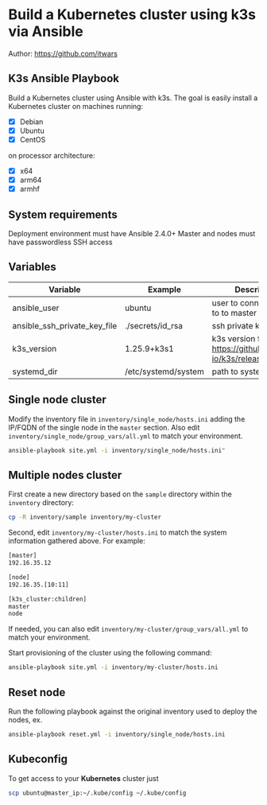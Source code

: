 # Build a Kubernetes cluster using k3s via Ansible

Author: <https://github.com/itwars>

## K3s Ansible Playbook

Build a Kubernetes cluster using Ansible with k3s. The goal is easily install a Kubernetes cluster on machines running:

- [X] Debian
- [X] Ubuntu
- [X] CentOS

on processor architecture:

- [X] x64
- [X] arm64
- [X] armhf

## System requirements

Deployment environment must have Ansible 2.4.0+
Master and nodes must have passwordless SSH access

## Variables

|Variable|Example|Description|
|--|--|--|
|ansible_user|ubuntu|user to connect via ssh to to master|
|ansible_ssh_private_key_file|./secrets/id_rsa|ssh private key file|
|k3s_version|1.25.9+k3s1|k3s version from https://github.com/k3s-io/k3s/releases|
|systemd_dir|/etc/systemd/system|path to systemd|

## Single node cluster

Modify the inventory file in `inventory/single_node/hosts.ini` adding the IP/FQDN of the single node in the `master` section.
Also edit `inventory/single_node/group_vars/all.yml` to match your environment.

```bash
ansible-playbook site.yml -i inventory/single_node/hosts.ini"
```

## Multiple nodes cluster

First create a new directory based on the `sample` directory within the `inventory` directory:

```bash
cp -R inventory/sample inventory/my-cluster
```

Second, edit `inventory/my-cluster/hosts.ini` to match the system information gathered above. For example:

```bash
[master]
192.16.35.12

[node]
192.16.35.[10:11]

[k3s_cluster:children]
master
node
```

If needed, you can also edit `inventory/my-cluster/group_vars/all.yml` to match your environment.

Start provisioning of the cluster using the following command:

```bash
ansible-playbook site.yml -i inventory/my-cluster/hosts.ini
```

## Reset node

Run the following playbook against the original inventory used to deploy the nodes, ex.

```bash
ansible-playbook reset.yml -i inventory/single_node/hosts.ini
```

## Kubeconfig

To get access to your **Kubernetes** cluster just

```bash
scp ubuntu@master_ip:~/.kube/config ~/.kube/config
```
